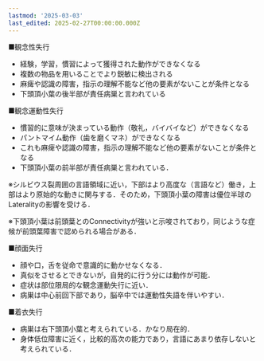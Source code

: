 ```yaml
---
lastmod: '2025-03-03'
last_edited: 2025-02-27T00:00:00.000Z
---
```


■観念性失行

- 経験，学習，慣習によって獲得された動作ができなくなる
- 複数の物品を用いることでより鋭敏に検出される
- 麻痺や認識の障害，指示の理解不能など他の要素がないことが条件となる
- 下頭頂小葉の後半部が責任病巣と言われている

■観念運動性失行

- 慣習的に意味が決まっている動作（敬礼，バイバイなど）ができなくなる
- パントマイム動作（歯を磨くマネ）ができなくなる
- これも麻痺や認識の障害，指示の理解不能など他の要素がないことが条件となる
- 下頭頂小葉の前半部が責任病巣と言われている．

※シルビウス裂周囲の言語領域に近い，下部はより高度な（言語など）働き，上部はより原始的な動きに関与する．そのため，下頭頂小葉の障害は優位半球のLateralityの影響を受ける．

※下頭頂小葉は前頭葉とのConnectivityが強いと示唆されており，同じような症候が前頭葉障害で認められる場合がある．

■顔面失行

- 顔や口，舌を従命で意識的に動かせなくなる．
- 真似をさせるとできないが，自発的に行う分には動作が可能．
- 症状は部位限局的な観念運動失行に近い．
- 病巣は中心前回下部であり，脳卒中では運動性失語を伴いやすい．

■着衣失行

- 病巣は右下頭頂小葉と考えられている．かなり局在的．
- 身体低位障害に近く，比較的高次の能力であり，言語にあまり依存しないと考えられている．
